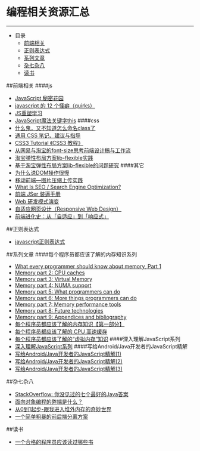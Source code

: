 # 编程相关资源汇总
---
- 目录
  - [前端相关](#前端相关)
  - [正则表达式](#正则表达式)
  - [系列文章](#系列文章)
  - [杂七杂八](#杂七杂八)
  - [读书](#读书)
  
##前端相关
####js
* [JavaScript 秘密花园](http://bonsaiden.github.io/JavaScript-Garden/zh/#intro)
* [javascript 的 12 个怪癖（quirks）](https://github.com/justjavac/12-javascript-quirks)
* [JS重塑学习](https://www.kancloud.cn/digest/liao-js/149456)
* [JavaScript魔法关键字this](http://www.jianshu.com/p/51e8052d2421)
####css
* [什么鬼，又不知道怎么命名class了](http://imweb.io/topic/5623c25734764b2c16769749?utm_source=jijiangshe)
* [通用 CSS 笔记、建议与指导](https://github.com/chadluo/CSS-Guidelines)
* [CSS3 Tutorial 《CSS3 教程》](https://waylau.gitbooks.io/css3-tutorial/content/index.html)
* [从网易与淘宝的font-size思考前端设计稿与工作流](http://www.cnblogs.com/lyzg/p/4877277.html)
* [淘宝弹性布局方案lib-flexible实践](http://www.cnblogs.com/lyzg/p/5058356.html)
* [基于淘宝弹性布局方案lib-flexible的问题研究](http://www.cnblogs.com/lyzg/p/5117324.html)
####其它
* [为什么说DOM操作很慢](https://leozdgao.me/why-dom-slow/)
* [移动前端—图片压缩上传实践](http://www.cnblogs.com/axes/p/4603984.html)
* [What Is SEO / Search Engine Optimization?](http://searchengineland.com/guide/what-is-seo)
* [前端 JSer 装逼手册](https://segmentfault.com/a/1190000005987011?utm_source=jijiangshe)
* [Web 研发模式演变](https://github.com/lifesinger/blog/issues/184)
* [自适应网页设计（Responsive Web Design）](http://www.ruanyifeng.com/blog/2012/05/responsive_web_design.html)
* [前端进化史：从「自适应」到「响应式」](https://segmentfault.com/a/1190000000355077)

##正则表达式
* [javascript正则表达式](http://www.cnblogs.com/rubylouvre/archive/2010/03/09/1681222.html)

##系列文章
####每个程序员都应该了解的内存知识系列
* [What every programmer should know about memory, Part 1](https://lwn.net/Articles/250967/)
* [Memory part 2: CPU caches](https://lwn.net/Articles/252125/)
* [Memory part 3: Virtual Memory](https://lwn.net/Articles/253361/)
* [Memory part 4: NUMA support](https://lwn.net/Articles/254445/)
* [Memory part 5: What programmers can do](https://lwn.net/Articles/255364/)
* [Memory part 6: More things programmers can do](https://lwn.net/Articles/256433/)
* [Memory part 7: Memory performance tools](https://lwn.net/Articles/257209/)
* [Memory part 8: Future technologies](https://lwn.net/Articles/258154/)
* [Memory part 9: Appendices and bibliography](https://lwn.net/Articles/258188/)
* [每个程序员都应该了解的内存知识【第一部分】](https://www.oschina.net/translate/what-every-programmer-should-know-about-memory-part1)
* [每个程序员都应该了解的 CPU 高速缓存](http://www.oschina.net/translate/what-every-programmer-should-know-about-cpu-cache-part2)
* [每个程序员都应该了解的“虚拟内存”知识](http://www.oschina.net/translate/what-every-programmer-should-know-about-virtual-memory-part3)
####深入理解JavaScript系列
* [深入理解JavaScript系列](http://www.cnblogs.com/TomXu/archive/2011/12/15/2288411.html)
####写给Android/Java开发者的JavaScript精解
* [写给Android/Java开发者的JavaScript精解(1)](http://www.jianshu.com/p/1b1b1110708d)
* [写给Android/Java开发者的JavaScript精解(2)](http://www.jianshu.com/p/1a0ae94fd592)
* [写给Android/Java开发者的JavaScript精解(3)](http://www.jianshu.com/p/6e71ea7d769b)

##杂七杂八
* [StackOverflow: 你没见过的七个最好的Java答案](http://www.rowkey.me/blog/2016/08/03/so-java-7-answers/)
* [面向对象编程的弊端是什么？](https://www.zhihu.com/question/20275578/answer/26577791?group_id=752158336673132544)
* [从0到1起步-跟我进入堆外内存的奇妙世界](http://blog.jobbole.com/107640/)
* [一个简单粗暴的前后端分离方案](http://www.cnblogs.com/lvdabao/p/4204858.html)

##读书
* [一个合格的程序员应该读过哪些书](http://justjavac.com/other/2012/05/15/qualified-programmer-should-read-what-books.html)

















